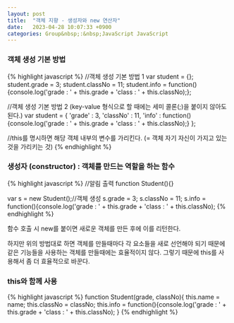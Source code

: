 ```yaml
---
layout: post
title:  "객체 지향 - 생성자와 new 연산자"
date:   2023-04-28 10:07:33 +0900
categories: Group&nbsp;:&nbsp;JavaScript JavaScript
---
```


### 객체 생성 기본 방법
{% highlight javascript %}
//객체 생성 기본 방법 1
var student = {};
student.grade = 3;
student.classNo = 11;
student.info = function(){console.log('grade : ' + this.grade + 'class : ' + this.classNo);};

//객체 생성 기본 방법 2 (key-value 형식으로 할 때에는 세미 콜론(;)을 붙이지 않아도 된다.)
var student = {
    'grade' : 3,
    'classNo' : 11,
    'info' :  function(){console.log('grade : ' + this.grade + 'class : ' + this.classNo);}
};

//this를 명시하면 해당 객체 내부의 변수를 가리킨다. (= 객체 자기 자신이 가지고 있는 것을 가리키는 것)
{% endhighlight %}

### 생성자 (constructor) : 객체를 만드는 역할을 하는 함수
{% highlight javascript %}
//알림 출력
function Student(){}

var s = new Student();//객체 생성
s.grade = 3;
s.classNo = 11;
s.info = function(){console.log('grade : ' + this.grade + 'class : ' + this.classNo);
{% endhighlight %}

함수 호출 시 new를 붙이면 새로운 객체를 만든 후에 이를 리턴한다.

하지만 위의 방법대로 하면 객체를 만들때마다 각 요소들을 새로 선언해야 되기 때문에
같은 기능들을 사용하는 객체를 만들때에는 효율적이지 않다.
그렇기 때문에 this를 사용해서 좀 더 효율적으로 바꾼다.

### this와 함께 사용
{% highlight javascript %}
function Student(grade, classNo){
    this.name = name;
    this.classNo = classNo;
    this.info = function(){console.log('grade : ' + this.grade + 'class : ' + this.classNo);
}
{% endhighlight %}